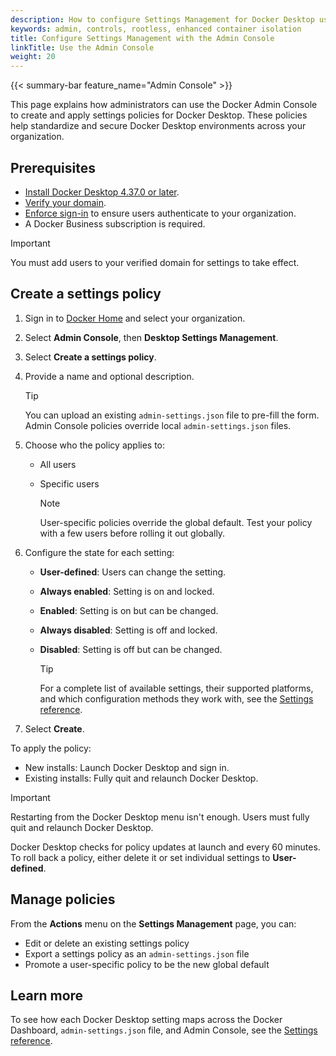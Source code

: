 ```yaml
---
description: How to configure Settings Management for Docker Desktop using the Docker Admin Console
keywords: admin, controls, rootless, enhanced container isolation
title: Configure Settings Management with the Admin Console
linkTitle: Use the Admin Console
weight: 20
---
```


{{< summary-bar feature_name="Admin Console" >}}

This page explains how administrators can use the Docker Admin Console to create
and apply settings policies for Docker Desktop. These policies help standardize
and secure Docker Desktop environments across your organization.

## Prerequisites

- [Install Docker Desktop 4.37.0 or later](/manuals/desktop/release-notes.md).
- [Verify your domain](/manuals/security/for-admins/single-sign-on/configure.md#step-one-add-and-verify-your-domain).
- [Enforce sign-in](/manuals/security/for-admins/enforce-sign-in/_index.md) to
ensure users authenticate to your organization.
- A Docker Business subscription is required.

> [!IMPORTANT]
>
> You must add users to your verified domain for settings to take effect.

## Create a settings policy

1. Sign in to [Docker Home](https://app.docker.com/) and select
your organization.
1. Select **Admin Console**, then **Desktop Settings Management**.
1. Select **Create a settings policy**.
1. Provide a name and optional description.

      > [!TIP]
      >
      > You can upload an existing `admin-settings.json` file to pre-fill the form.
      Admin Console policies override local `admin-settings.json` files.

1. Choose who the policy applies to:
   - All users
   - Specific users

      > [!NOTE]
      >
      > User-specific policies override the global default. Test your policy with
      a few users before rolling it out globally.

1. Configure the state for each setting:
   - **User-defined**: Users can change the setting.
   - **Always enabled**: Setting is on and locked.
   - **Enabled**: Setting is on but can be changed.
   - **Always disabled**: Setting is off and locked.
   - **Disabled**: Setting is off but can be changed.

      > [!TIP]
      >
      > For a complete list of available settings, their supported platforms, and which configuration methods they work with, see the [Settings reference](settings-reference.md).

1. Select **Create**.

To apply the policy:

- New installs: Launch Docker Desktop and sign in.
- Existing installs: Fully quit and relaunch Docker Desktop.

> [!IMPORTANT]
>
> Restarting from the Docker Desktop menu isn't enough. Users must fully quit
and relaunch Docker Desktop.

Docker Desktop checks for policy updates at launch and every 60 minutes. To roll
back a policy, either delete it or set individual settings to **User-defined**.

## Manage policies

From the **Actions** menu on the **Settings Management** page, you can:

- Edit or delete an existing settings policy
- Export a settings policy as an `admin-settings.json` file
- Promote a user-specific policy to be the new global default

## Learn more

To see how each Docker Desktop setting maps across the Docker Dashboard, `admin-settings.json` file, and Admin Console, see the [Settings reference](settings-reference.md).